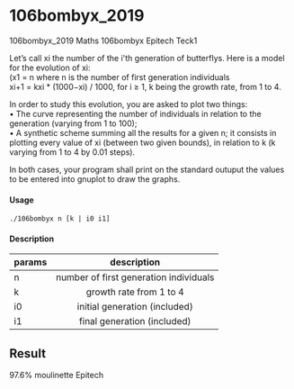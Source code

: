# 106bombyx_2019
106bombyx_2019
Maths 106bombyx Epitech Teck1

Let’s call xi the number of the i'th generation of butterflys. Here is a model for the evolution of xi:  
(x1 = n where n is the number of first generation individuals  
 xi+1 = kxi * (1000−xi) / 1000, for i ≥ 1, k being the growth rate, from 1 to 4.

In order to study this evolution, you are asked to plot two things:  
• The curve representing the number of individuals in relation to the generation (varying from 1 to 100);  
• A synthetic scheme summing all the results for a given n; it consists in plotting every value of xi
(between two given bounds), in relation to k (k varying from 1 to 4 by 0.01 steps).

In both cases, your program shall print on the standard outuput the values to be entered into gnuplot to
draw the graphs.

#### Usage
    ./106bombyx n [k | i0 i1]

#### Description
| params | description                                         |
| ------ |:---------------------------------------------------:|
| n      | number of first generation individuals              |
| k      | growth rate from 1 to 4                             |
| i0     | initial generation (included)                       |
| i1     | final generation (included)                         |

## Result
97.6% moulinette Epitech

